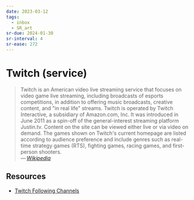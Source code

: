 ```yaml
---
date: 2023-03-12
tags:
  - inbox
  - SR_art
sr-due: 2024-01-30
sr-interval: 4
sr-ease: 272
---
```


# Twitch (service)

> Twitch is an American video live streaming service that focuses on video game
> live streaming, including broadcasts of esports competitions, in addition to
> offering music broadcasts, creative content, and "in real life" streams.
> Twitch is operated by Twitch Interactive, a subsidiary of Amazon.com, Inc. It
> was introduced in June 2011 as a spin-off of the general-interest streaming
> platform Justin.tv. Content on the site can be viewed either live or via video
> on demand. The games shown on Twitch's current homepage are listed according
> to audience preference and include genres such as real-time strategy games
> (RTS), fighting games, racing games, and first-person shooters.\
> — <cite>[Wikipedia](https://en.wikipedia.org/wiki/Twitch_\(service\))</cite>

## Resources

- [Twitch Following Channels](https://www.twitch.tv/directory/following/channels)
